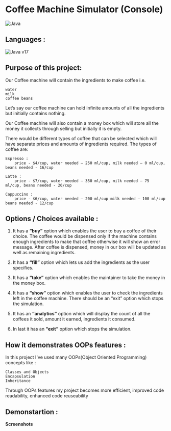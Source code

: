 # Coffee Machine Simulator (Console)
![Java](https://img.shields.io/badge/java-%23ED8B00.svg?style=for-the-badge&logo=openjdk&logoColor=white "Java")

## Languages :
![Java v17](https://img.shields.io/badge/Java-v17-green "Java 17")

## Purpose of this project:
Our Coffee machine will contain the ingredients to make coffee i.e.

    water
    milk
    coffee beans

Let’s say our coffee machine can hold infinite amounts of all the ingredients but initially contains nothing.

Our Coffee machine will also contain a money box which will store all the money it collects through selling but initially it is empty.

There would be different types of coffee that can be selected which will have separate prices and amounts of ingredients required. The types of coffee are:

    Espresso :
        price - $4/cup, water needed – 250 ml/cup, milk needed – 0 ml/cup, beans needed - 16/cup

    Latte :
        price - $7/cup, water needed – 350 ml/cup, milk needed – 75 ml/cup, beans needed - 20/cup

    Cappuccino :
        price - $6/cup, water needed – 200 ml/cup milk needed – 100 ml/cup beans needed - 12/cup

## Options / Choices available :
1. It has a **“buy”** option which enables the user to buy a coffee of their choice. The coffee would be dispensed only if the machine contains enough ingredients to make that coffee otherwise it will show an error message. After coffee is dispensed, money in our box will be updated as well as remaining ingredients. 

1. It has a **“fill”** option which lets us add the ingredients as the user specifies.

1. It has a **“take”** option which enables the maintainer to take the money in the money box.

1. It has a **“show”** option which enables the user to check the ingredients left in the coffee machine. There should be an “exit” option which stops the simulation.

1. It has an **“analytics”** option which will display the count of all the coffees it sold, amount it earned, ingredients it consumed.

1. In last it has an **“exit”** option which stops the simulation.

## How it demonstrates OOPs features :
In this project I've used many OOPs(Object Oriented Programming) concepts like :

    Classes and Objects
    Encapsulation
    Inheritance

Through OOPs features my project becomes more efficient, improved code readability, enhanced code reuseability

## Demonstartion :

**Screenshots**